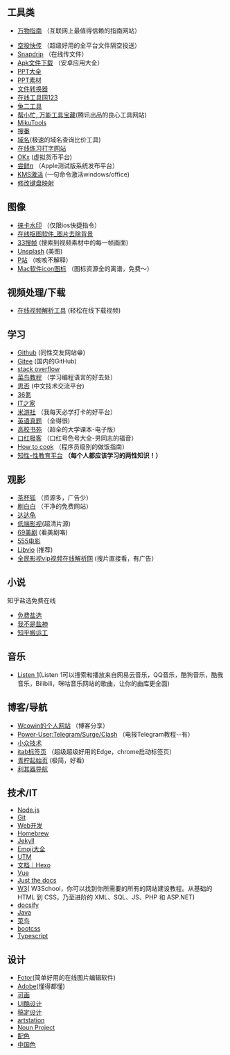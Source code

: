 ## **工具类**

* [万物指南](https://zh.wikihow.com/首页)  （互联网上最值得信赖的指南网站）
- [空投快传](https://airportal.cn/)   （超级好用的全平台文件隔空投送）  
- [Snapdrip](https://snapdrop.net/) （在线传文件）
- [Apk文件下载](https://apkpure.com/cn/)  （安卓应用大全）
- [PPT大全](https://www.pptsupermarket.com/)  
- [PPT素材](https://www.ypppt.com/)  
- [文件转换器](https://convertio.co/zh/)  
- [在线工具网123](http://www.gjw123.com/)  
- [兔二工具](https://www.amp360.net/index.html)
- [帮小忙, 万能工具宝藏](https://tool.browser.qq.com/)(腾讯出品的良心工具网站)
- [MikuTools](https://tools.miku.ac/)
- [搜番](https://trace.moe/)
- [域名](https://namebeta.com/)(极速的域名查询比价工具)
- [在线练习打字网站](https://dazidazi.com/)
- [OKx](https://www.okx.com/cn) (虚拟货币平台)
- [尝鲜π](https://betahub.cn/)  （Apple测试版系统发布平台）
- [KMS激活](https://03k.org/kms.html)  (一句命令激活windows/office)  
- [修改键盘映射](https://karabiner-elements.pqrs.org/)


## **图像**  

- [徕卡水印](https://www.immers.icu/) （仅限ios快捷指令）
- [在线抠图软件_图片去除背景](https://www.remove.bg/zh)  
- [33搜帧](https://fse.agilestudio.cn/) (搜索到视频素材中的每一帧画面)    
- [Unsplash](https://www.xiaozhongjishu.com/sites/113.html) (美图)  
- [P站](https://www.pixiv.net/)  （咳咳不解释）
- [Mac软件icon图标](https://macosicons.com/#/)  （图标资源全的离谱，免费～）

## **视频处理/下载**  

- [在线视频解析工具](https://pv.vlogdownloader.com/)  (轻松在线下载视频)  

## **学习**

- [Github](https://github.com/) (同性交友网站😁)  
- [Gitee](https://gitee.com/explore) (国内的GitHub)
- [stack overflow](https://stackoverflow.com/)
- [菜鸟教程](https://www.runoob.com/) （学习编程语言的好去处）
- [思否](https://segmentfault.com/) (中文技术交流平台)
- [36氪](https://www.36kr.com/)
- [IT之家](https://www.ithome.com/)
- [米游社](https://bbs.mihoyo.com/ys/)   （我每天必学打卡的好平台）
- [英语真题](https://zhenti.burningvocabulary.com/) （全得很)
- [高校书苑](https://ebook.hep.com.cn/ebooks/h5/index.html#/)  （超全的大学课本-电子版）
- [口红极客](http://www.tianlefirstweb.fun/) （口红号色号大全-男同志的福音）   
- [How to cook](https://cook.aiurs.co/)  （程序员级别的做饭指南）
- [知性-性教育平台](https://knowsex.net/) <b>（每个人都应该学习的两性知识！）</b>

## **观影**  

- [茶杯狐](https://cupfox.app/) （资源多，广告少）  
- [剧白白](https://jubaibai.cc/) （干净的免费网站）  
- [达达龟](https://www.dadagui.me/)   
- [低端影视](https://ddrk.me/)(超清片源)  
- [69美剧](https://www.69mj.com/) (看美剧咯)   
- [555电影](https://5dy6.vip/)    
- [Libvio](https://libvio.fun/)   (推荐)
- [全民影视vip视频在线解析网](https://www.daga.cc/) (搜片直接看，有广告）

## **小说**

知乎盐选免费在线

- [免费盐选](https://mfyx.top/)  
- [我不是盐神](https://onehu.xyz/)
- [知乎搬运工](https://www.sxctp.org/)

## **音乐**
- [Listen 1](https://listen1.github.io/listen1/)(Listen 1可以搜索和播放来自网易云音乐，QQ音乐，酷狗音乐，酷我音乐，Bilibili，咪咕音乐网站的歌曲，让你的曲库更全面)

## **博客/导航**  

- [Wcowin的个人网站](https://wcowin.github.io/mymkdocs/)  （博客分享）
- [Power-User:Telegram/Surge/Clash](https://congcong0806.github.io/)  （电报Telegram教程--有）
- [小众技术](https://www.xiaozhongjishu.com/?from=itab)
- [itab标签页](https://go.itab.link/)  （超级超级好用的Edge，chrome启动标签页）
- [青柠起始页](https://limestart.cn/)  (极简，好看)
- [利其器导航](https://www.jiceng.org/wzdh) 
  
## **技术/IT**

- [Node.js](https://nodejs.org/en/)
- [Git](https://git-scm.com/)
- [Web开发](https://developer.mozilla.org/zh-CN/docs/Web)
- [Homebrew](https://brew.sh/index_zh-cn)
- [Jekyll](https://jekyllrb.com/)
- [Emoji大全](https://www.emojiall.com/zh-hans)
- [UTM](https://mac.getutm.app/)
- [文档｜Hexo](https://hexo.io/zh-cn/docs/#%E5%AE%89%E8%A3%85-Hexo)
- [Vue](https://cn.vuejs.org/)
- [Just the docs](https://just-the-docs.github.io/just-the-docs/)
- [W3](https://www.w3school.com.cn/)( W3School，你可以找到你所需要的所有的网站建设教程。从基础的 HTML 到 CSS，乃至进阶的 XML、SQL、JS、PHP 和 ASP.NET)
- [docsify](https://docsify.js.org/#/zh-cn/)
- [Java](https://mrjokersince1997.github.io/My-Notes/#/)
- [菜鸟](https://www.runoob.com/)
- [bootcss](https://www.bootcss.com/)
- [Typescript](https://typescript.bootcss.com/)

## **设计**

- [Fotor](https://www.fotor.com/cn/)(简单好用的在线图片编辑软件)
- [Adobe](https://color.adobe.com/zh/explore/newest/)(懂得都懂)
- [可画](https://www.canva.cn/?display-com-option=true)
- [UI酷设计](http://uicool123.com/)
- [稿定设计](https://www.gaoding.com/introduction?hmsr=itab-itab-itab--itab-itab-bdqd)
- [artstation](https://www.artstation.com/)
- [Noun Project](https://thenounproject.com/)
- [配色](https://webgradients.com/)
- [中国色](http://zhongguose.com/)